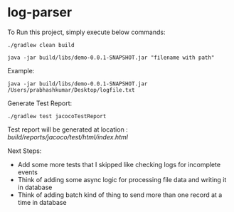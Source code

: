 # log-parser

To Run this project, simply execute below commands:
```
./gradlew clean build
```
```
java -jar build/libs/demo-0.0.1-SNAPSHOT.jar "filename with path"
```

Example:
```
java -jar build/libs/demo-0.0.1-SNAPSHOT.jar /Users/prabhashkumar/Desktop/logfile.txt
```

Generate Test Report:
```
./gradlew test jacocoTestReport
```
Test report will be generated at location : _build/reports/jacoco/test/html/index.html_


Next Steps:
- Add some more tests that I skipped like checking logs for incomplete events
- Think of adding some async logic for processing file data and writing it in database
- Think of adding batch kind of thing to send more than one record at a time in database